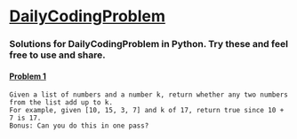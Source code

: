 # [DailyCodingProblem](https://github.com/MoranLeven/DailyCodingProblem)
### Solutions for DailyCodingProblem in Python. Try these and feel free to use and share.

#### [Problem 1](https://github.com/MoranLeven/DailyCodingProblem/blob/master/DailyCodingProblems/Problems%20%26%20Solutions/Problem1/Problem1.py)
```
Given a list of numbers and a number k, return whether any two numbers from the list add up to k.
For example, given [10, 15, 3, 7] and k of 17, return true since 10 + 7 is 17.
Bonus: Can you do this in one pass?
```
